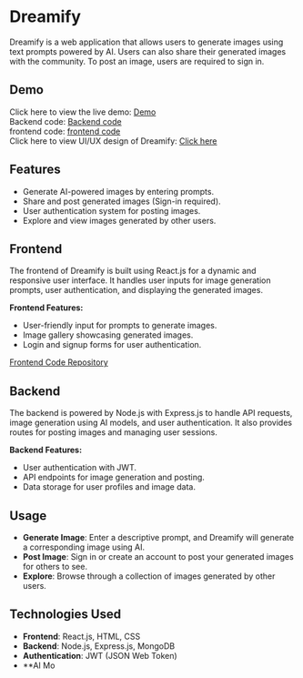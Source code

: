 # Dreamify

Dreamify is a web application that allows users to generate images using text prompts powered by AI. Users can also share their generated images with the community. To post an image, users are required to sign in.

## Demo

Click here to view the live demo: [Demo](https://dreamify-sigma.vercel.app/)<br>
Backend code: [Backend code](https://github.com/nks854338/DreamifyBackend)<br>
frontend code: [frontend code](https://github.com/nks854338/Dreamify)<br>
Click here to view UI/UX design of Dreamify: [Click here](https://www.behance.net/gallery/211666459/Dreamify-AI-Image-Generator-UI-Design)

## Features

- Generate AI-powered images by entering prompts.
- Share and post generated images (Sign-in required).
- User authentication system for posting images.
- Explore and view images generated by other users.

## Frontend

The frontend of Dreamify is built using React.js for a dynamic and responsive user interface. It handles user inputs for image generation prompts, user authentication, and displaying the generated images.

**Frontend Features:**
- User-friendly input for prompts to generate images.
- Image gallery showcasing generated images.
- Login and signup forms for user authentication.

[Frontend Code Repository](#)

## Backend

The backend is powered by Node.js with Express.js to handle API requests, image generation using AI models, and user authentication. It also provides routes for posting images and managing user sessions.

**Backend Features:**
- User authentication with JWT.
- API endpoints for image generation and posting.
- Data storage for user profiles and image data.

## Usage

- **Generate Image**: Enter a descriptive prompt, and Dreamify will generate a corresponding image using AI.
- **Post Image**: Sign in or create an account to post your generated images for others to see.
- **Explore**: Browse through a collection of images generated by other users.

## Technologies Used

- **Frontend**: React.js, HTML, CSS
- **Backend**: Node.js, Express.js, MongoDB
- **Authentication**: JWT (JSON Web Token)
- **AI Mo
